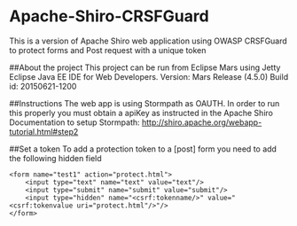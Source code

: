 Apache-Shiro-CRSFGuard
============================

This is a version of Apache Shiro web application using OWASP CRSFGuard to protect forms and Post request with a unique token

##About the project
This project can be run from Eclipse Mars using Jetty
Eclipse Java EE IDE for Web Developers.
Version: Mars Release (4.5.0)
Build id: 20150621-1200

##Instructions
The web app is using Stormpath as OAUTH. In order to run this properly you must obtain a apiKey as instructed in the Apache Shiro Documentation to setup Stormpath:
http://shiro.apache.org/webapp-tutorial.html#step2

##Set a token
To add a protection token to a [post] form you need to add the following hidden field

 ```
 <form name="test1" action="protect.html">
     <input type="text" name="text" value="text"/>
     <input type="submit" name="submit" value="submit"/>
     <input type="hidden" name="<csrf:tokenname/>" value="<csrf:tokenvalue uri="protect.html"/>"/>
 </form>
  ```

